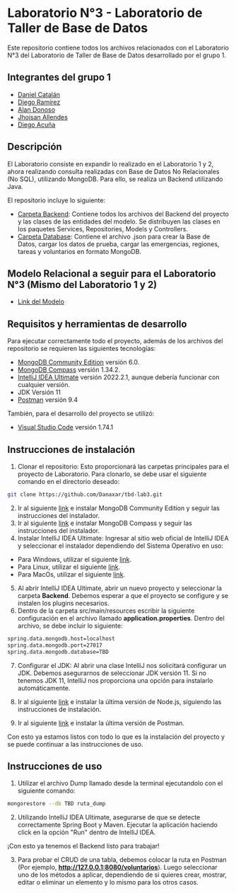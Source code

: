 # Laboratorio N°3 - Laboratorio de Taller de Base de Datos
Este repositorio contiene todos los archivos relacionados con el Laboratorio N°3 del
Laboratorio de Taller de Base de Datos desarrollado por el grupo 1. 

## Integrantes del grupo 1
* [Daniel Catalán](https://github.com/Danaxar)
* [Diego Ramírez](https://github.com/DiegoRamirez2)
* [Alan Donoso](https://github.com/4lephZer0)
* [Jhoisan Allendes](https://github.com/holYadio)
* [Diego Acuña](https://github.com/Dieggo19)

## Descripción
El Laboratorio consiste en expandir lo realizado en el Laboratorio 1 y 2, ahora realizando consulta realizadas con Base de Datos No Relacionales (No SQL), utilizando MongoDB. Para ello, se realiza un Backend utilizando Java. <br>

El repositorio incluye lo siguiente:  <br>
* [Carpeta Backend](https://github.com/Danaxar/tbd-lab3/tree/main/Backend): Contiene todos los archivos del Backend del proyecto y las clases de las entidades del modelo. 
Se distribuyen las clases en los paquetes Services, Repositories, Models y Controllers.
* [Carpeta Database](https://github.com/Danaxar/tbd-lab3/blob/main/import.json): Contiene el archivo .json para crear la Base de Datos, cargar los datos de prueba, cargar las emergencias, regiones, tareas y voluntarios en formato MongoDB.

## Modelo Relacional a seguir para el Laboratorio N°3 (Mismo del Laboratorio 1 y 2)

* [Link del Modelo](https://lucid.app/lucidchart/40133991-4eb4-477a-8dbf-cef306156ed9/edit?viewport_loc=-1160%2C201%2C2990%2C1421%2C0_0&invitationId=inv_add495fb-67ce-4904-af54-fb84dadb2197)


## Requisitos y herramientas de desarrollo
Para ejecutar correctamente todo el proyecto, además de los archivos del repositorio se requieren las siguientes tecnologías:

* [MongoDB Community Edition](https://www.mongodb.com/docs/manual/tutorial/install-mongodb-on-windows/) versión 6.0.
* [MongoDB Compass](https://www.mongodb.com/try/download/compass) versión 1.34.2.
* [IntelliJ IDEA Ultimate](https://www.jetbrains.com/es-es/idea/download/#section=windows) versión 2022.2.1, aunque debería funcionar con cualquier versión.
* JDK Versión 11
* [Postman](https://www.postman.com/downloads/) versión 9.4

También, para el desarrollo del proyecto se utilizó:
* [Visual Studio Code](https://code.visualstudio.com) versión 1.74.1

## Instrucciones de instalación
1. Clonar el repositorio: Esto proporcionará las carpetas principales para el proyecto de Laboratorio. Para clonarlo, se debe usar el siguiente comando en el directorio deseado:
```sh
git clone https://github.com/Danaxar/tbd-lab3.git
```
2. Ir al siguiente [link](https://www.mongodb.com/docs/manual/tutorial/install-mongodb-on-windows/) e instalar MongoDB Community Edition y seguir las instrucciones del instalador.
3. Ir al siguiente [link](https://www.mongodb.com/try/download/compass) e instalar MongoDB Compass y seguir las instrucciones del instalador.
4. Instalar IntelliJ IDEA Ultimate: Ingresar al sitio web oficial de IntelliJ IDEA y seleccionar el instalador dependiendo del Sistema Operativo en uso:
* Para Windows, utilizar el siguiente [link](https://www.jetbrains.com/idea/download/#section=windows).
* Para Linux, utilizar el siguiente [link](https://www.jetbrains.com/es-es/idea/download/#section=linux).
* Para MacOs, utilizar el siguiente [link](https://www.jetbrains.com/es-es/idea/download/#section=mac).
5. Al abrir IntelliJ IDEA Ultimate, abrir un nuevo proyecto y seleccionar la carpeta **Backend**. Debemos esperar a que el proyecto se configure y se instalen los plugins necesarios.
6. Dentro de la carpeta src/main/resources escribir la siguiente configuración en el archivo llamado **application.properties**. Dentro del archivo, se debe incluir lo siguiente:
```sh
spring.data.mongodb.host=localhost
spring.data.mongodb.port=27017
spring.data.mongodb.database=TBD
```
7. Configurar el JDK: Al abrir una clase IntelliJ nos solicitará configurar un JDK. Debemos asegurarnos de seleccionar JDK versión 11. Si no tenemos JDK 11, IntelliJ nos proporciona una opción para instalarlo automáticamente. 
8. Ir al siguiente [link](https://nodejs.org/en/) e instalar la última versión de Node.js, siguiendo las instrucciones de instalación.

9. Ir al siguiente [link](https://www.postman.com/downloads/) e instalar la última versión de Postman.

Con esto ya estamos listos con todo lo que es la instalación del proyecto y se puede continuar a las instrucciones de uso.

## Instrucciones de uso
1. Utilizar el archivo Dump llamado desde la terminal ejecutandolo con el siguiente comando:
```sh
mongorestore --db TBD ruta_dump
```
2. Utilizando IntelliJ IDEA Ultimate, asegurarse de que se detecte correctamente Spring Boot y Maven. Ejecutar la aplicación haciendo click en la opción "Run" dentro de IntelliJ IDEA.

¡Con esto ya tenemos el Backend listo para trabajar!

3. Para probar el CRUD de una tabla, debemos colocar la ruta en Postman (Por ejemplo, **http://127.0.0.1:8080/voluntarios**). Luego seleccionar uno de los métodos a aplicar, dependiendo de si quieres crear, mostrar, editar o eliminar un elemento y lo mismo para los otros casos.
